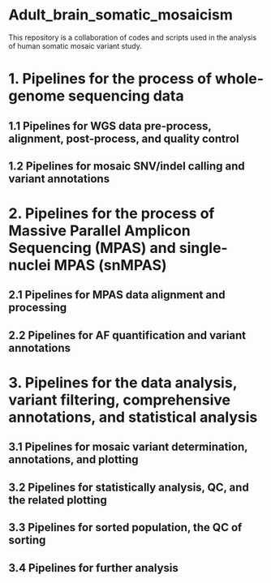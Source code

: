 # Adult_brain_somatic_mosaicism

This repository is a collaboration of codes and scripts used in the analysis of human somatic mosaic variant study.

# 1. Pipelines for the process of whole-genome sequencing data
## 1.1 Pipelines for WGS data pre-process, alignment, post-process, and quality control
## 1.2 Pipelines for mosaic SNV/indel calling and variant annotations

# 2. Pipelines for the process of Massive Parallel Amplicon Sequencing (MPAS) and single-nuclei MPAS (snMPAS)
## 2.1 Pipelines for MPAS data alignment and processing
## 2.2 Pipelines for AF quantification and variant annotations

# 3. Pipelines for the data analysis, variant filtering, comprehensive annotations, and statistical analysis
## 3.1 Pipelines for mosaic variant determination, annotations, and plotting
## 3.2 Pipelines for statistically analysis, QC, and the related plotting
## 3.3 Pipelines for sorted population, the QC of sorting
## 3.4 Pipelines for further analysis
